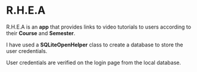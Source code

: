 # R.H.E.A

R.H.E.A is an **app** that provides links to video tutorials to users according to their **Course** and **Semester**.

I have used a **SQLiteOpenHelper** class to create a database to store the user credentials.

User credentials are verified on the login page from the local database.


